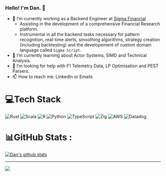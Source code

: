 ### Hello! I'm Dan. 👋

- 🔭 I’m currently working as a Backend Engineer at [Sigma Financial](https://www.sigmafinancial.ai/)
  - Assisting in the development of a comprehensive Financial Research platform.
  - Instrumental in all the backend tasks necessary for pattern recognition, real-time alerts, smoothing algorithms, strategy creation (including backtesting) and the developement of custom domain language called `Sigma Script`.
- 🌱 I’m currently learning about Actor Systems, SIMD and Technical Analysis.
- 🤔 I’m looking for help with F1 Telemetry Data, LP Optimisation and PEST Parsers.
- 📫 How to reach me: LinkedIn or Emails

# 💻Tech Stack
![Rust](https://img.shields.io/badge/rust-%23000000.svg?style=for-the-badge&logo=rust&logoColor=white) ![Scala](https://img.shields.io/badge/scala-%23DC322F.svg?style=for-the-badge&logo=scala&logoColor=white) ![R](https://img.shields.io/badge/r-%23276DC3.svg?style=for-the-badge&logo=r&logoColor=white) ![Python](https://img.shields.io/badge/python-3670A0?style=for-the-badge&logo=python&logoColor=ffdd54) ![TypeScript](https://img.shields.io/badge/typescript-%23007ACC.svg?style=for-the-badge&logo=typescript&logoColor=white) ![Zig](https://img.shields.io/badge/Zig-%23F7A41D.svg?style=for-the-badge&logo=zig&logoColor=white) ![AWS](https://img.shields.io/badge/AWS-%23FF9900.svg?style=for-the-badge&logo=amazon-aws&logoColor=white) ![Datadog](https://img.shields.io/badge/datadog-%23632CA6.svg?style=for-the-badge&logo=datadog&logoColor=white) 

# 📊GitHub Stats :
<a href="https://github.com/dandxy89">
  <img align="center" src="https://github-readme-stats.anuraghazra1.vercel.app/api?username=dandxy89&show_icons=true&include_all_commits=true&count_private=true&theme=radical&hide_border=true" alt="Dan's github stats" />
</a>

---
[![](https://visitcount.itsvg.in/api?id=dandxy89&icon=0&color=0)](https://visitcount.itsvg.in)
